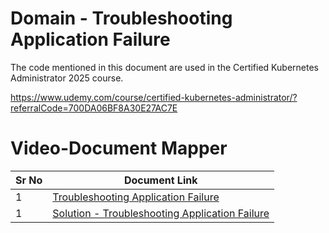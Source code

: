 # Domain - Troubleshooting Application Failure

The code mentioned in this document are used in the Certified Kubernetes Administrator 2025 course.

https://www.udemy.com/course/certified-kubernetes-administrator/?referralCode=700DA06BF8A30E27AC7E


# Video-Document Mapper

| Sr No | Document Link |
| ------ | ------ |
| 1 | [Troubleshooting Application Failure][PlDa] |
| 1 | [Solution - Troubleshooting Application Failure][PlDb] |



   [PlDa]: <./application-failure.yaml>
   [PlDb]: <./application-failure-solution.yaml>
